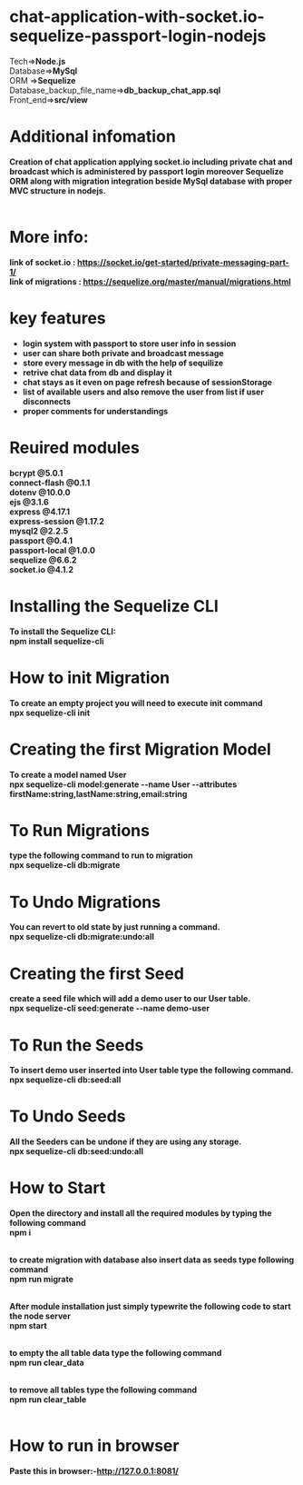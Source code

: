 # chat-application-with-socket.io-sequelize-passport-login-nodejs<br>

Tech=><b>Node.js</b><br>
Database=><b>MySql</b><br>
ORM =><b>Sequelize</b><br>
Database_backup_file_name=><b>db_backup_chat_app.sql</b><br>
Front_end=><b>src/view</b><br>

# Additional infomation

<b>Creation of chat application applying socket.io including private chat and broadcast which is administered by passport login moreover Sequelize ORM along with migration integration beside MySql database with proper MVC structure in nodejs.<b><br><br>

# More info:

link of socket.io : <b>https://socket.io/get-started/private-messaging-part-1/</b><br>
link of migrations : <b>https://sequelize.org/master/manual/migrations.html</b>

# key features

- login system with passport to store user info in session
- user can share both private and broadcast message
- store every message in db with the help of sequilize
- retrive chat data from db and display it
- chat stays as it even on page refresh because of sessionStorage
- list of available users and also remove the user from list if user disconnects
- proper comments for understandings

# Reuired modules

<b>bcrypt</b> @5.0.1<br>
<b>connect-flash</b> @0.1.1<br>
<b>dotenv</b> @10.0.0<br>
<b>ejs</b> @3.1.6<br>
<b>express</b> @4.17.1<br>
<b>express-session</b> @1.17.2<br>
<b>mysql2</b> @2.2.5<br>
<b>passport</b> @0.4.1<br>
<b>passport-local</b> @1.0.0<br>
<b>sequelize</b> @6.6.2<br>
<b>socket.io</b> @4.1.2<br>

# Installing the Sequelize CLI

To install the Sequelize CLI:<br>
<b>npm install sequelize-cli</b>

# How to init Migration

To create an empty project you will need to execute init command<br>
<b>npx sequelize-cli init</b>

# Creating the first Migration Model

To create a model named User<br>
<b>npx sequelize-cli model:generate --name User --attributes firstName:string,lastName:string,email:string</b>

# To Run Migrations

type the following command to run to migration <br>
<b>npx sequelize-cli db:migrate</b>

# To Undo Migrations

You can revert to old state by just running a command.<br>
<b>npx sequelize-cli db:migrate:undo:all </b>

# Creating the first Seed

create a seed file which will add a demo user to our User table.<br>
<b>npx sequelize-cli seed:generate --name demo-user</b>

# To Run the Seeds

To insert demo user inserted into User table type the following command.<br>
<b>npx sequelize-cli db:seed:all</b>

# To Undo Seeds

All the Seeders can be undone if they are using any storage.<br>
<b>npx sequelize-cli db:seed:undo:all</b>

# How to Start

Open the directory and install all the required modules by typing the following command<br>
<b>npm i</b><br><br>

to create migration with database also insert data as seeds type following command<br>
<b>npm run migrate</b><br><br>

After module installation just simply typewrite the following code to start the node server<br>
<b>npm start</b><br><br>

to empty the all table data type the following command<br>
<b>npm run clear_data</b><br><br>

to remove all tables type the following command<br>
<b>npm run clear_table</b><br><br>

# How to run in browser

Paste this in browser:-<b>http://127.0.0.1:8081/</b>
